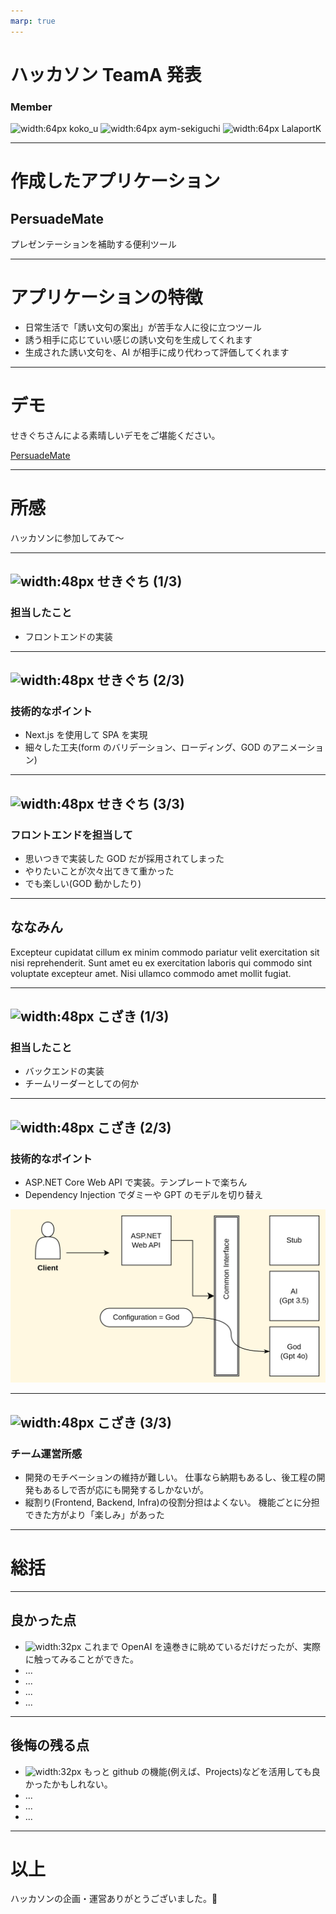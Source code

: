 ```yaml
---
marp: true
---
```


# ハッカソン TeamA 発表

### Member

![width:64px](https://github.com/koko-u.png) koko_u
![width:64px](https://github.com/aym-sekiguchi.png) aym-sekiguchi
![width:64px](https://github.com/LalaportK.png) LalaportK

---

# 作成したアプリケーション

## PersuadeMate

プレゼンテーションを補助する便利ツール

---

# アプリケーションの特徴

- 日常生活で「誘い文句の案出」が苦手な人に役に立つツール
- 誘う相手に応じていい感じの誘い文句を生成してくれます
- 生成された誘い文句を、AI が相手に成り代わって評価してくれます

---

# デモ

せきぐちさんによる素晴しいデモをご堪能ください。

[PersuadeMate](https://persuademate-frontend-ovkyr72pqq-an.a.run.app/)

---

# 所感

ハッカソンに参加してみて〜

---

## ![width:48px](https://github.com/aym-sekiguchi.png) せきぐち (1/3)

### 担当したこと

- フロントエンドの実装

---

## ![width:48px](https://github.com/aym-sekiguchi.png) せきぐち (2/3)

### 技術的なポイント

- Next.js を使用して SPA を実現
- 細々した工夫(form のバリデーション、ローディング、GOD のアニメーション)

---

## ![width:48px](https://github.com/aym-sekiguchi.png) せきぐち (3/3)

### フロントエンドを担当して

- 思いつきで実装した GOD だが採用されてしまった
- やりたいことが次々出てきて重かった
- でも楽しい(GOD 動かしたり)

---

## ななみん

Excepteur cupidatat cillum ex minim commodo pariatur velit exercitation sit nisi reprehenderit. Sunt amet eu ex exercitation laboris qui commodo sint voluptate excepteur amet. Nisi ullamco commodo amet mollit fugiat.

---

## ![width:48px](https://github.com/koko-u.png) こざき (1/3)

### 担当したこと

- バックエンドの実装
- チームリーダーとしての何か

---

## ![width:48px](https://github.com/koko-u.png) こざき (2/3)

### 技術的なポイント

- ASP.NET Core Web API で実装。テンプレートで楽ちん
- Dependency Injection でダミーや GPT のモデルを切り替え

![width:600px](./images/backend.png)

---

## ![width:48px](https://github.com/koko-u.png) こざき (3/3)

### チーム運営所感

- 開発のモチベーションの維持が難しい。
  仕事なら納期もあるし、後工程の開発もあるしで否が応にも開発するしかないが。
- 縦割り(Frontend, Backend, Infra)の役割分担はよくない。
  機能ごとに分担できた方がより「楽しみ」があった

---

# 総括

---

## 良かった点

- ![width:32px](https://github.com/koko-u.png) これまで OpenAI を遠巻きに眺めているだけだったが、実際に触ってみることができた。
- ...
- ...
- ...
- ...

---

## 後悔の残る点

- ![width:32px](https://github.com/koko-u.png) もっと github の機能(例えば、Projects)などを活用しても良かったかもしれない。
- ...
- ...
- ...

---

# 以上

ハッカソンの企画・運営ありがとうございました。🙇
